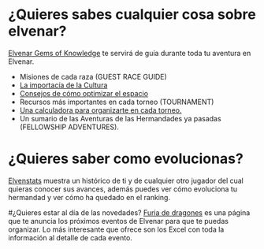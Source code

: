 
# ¿Quieres sabes cualquier cosa sobre elvenar?
[Elvenar Gems of Knowledge](https://www.gamersgemsofknowledge.com/) te servirá de guía durante toda tu aventura en Elvenar.
 * Misiones de cada raza (GUEST RACE GUIDE)
 * [La importacía de la Cultura](https://elvengems.com/culture-bonus/)
 * [Consejos de cómo optimizar el espacio](https://elvengems.com/city-layout-space-optimization/)
 * Recursos más importantes en cada torneo (TOURNAMENT)
 * [Una calculadora para organizarte en cada torneo.](https://elvengems.com/tournament/tournament-calculator/)
 * Un sumario de las Aventuras de las Hermandades ya pasadas (FELLOWSHIP ADVENTURES). 
 
 # ¿Quieres saber como evolucionas?
 [Elvenstats](https://www.elvenstats.com/) muestra un histórico de ti y de cualquier otro jugador del cual quieras conocer sus avances, además puedes ver cómo evoluciona tu hermandad y ver cómo ha quedado en el ranking.
 
 #¿Quieres estar al día de las novedades?
 [Furia de dragones](http://lafuriadelosdragones.blogspot.com/) es una página que te anuncia los próximos eventos de Elvenar para que te puedas organizar.
 Lo más interesante que ofrece son los Excel con toda la información al detalle de cada evento.

